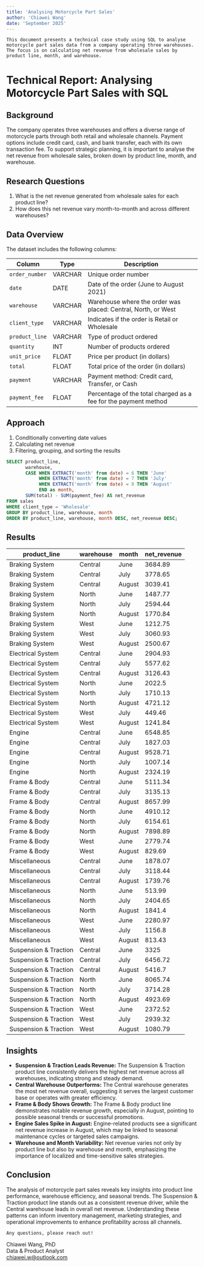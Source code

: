 ```yaml
---
title: 'Analysing Motorcycle Part Sales'
author: 'Chiawei Wang'
date: 'September 2025'
---
```


`This document presents a technical case study using SQL to analyse motorcycle part sales data from a company operating three warehouses. The focus is on calculating net revenue from wholesale sales by product line, month, and warehouse.`

# Technical Report: Analysing Motorcycle Part Sales with SQL

## Background

The company operates three warehouses and offers a diverse range of motorcycle parts through both retail and wholesale channels. Payment options include credit card, cash, and bank transfer, each with its own transaction fee. To support strategic planning, it is important to analyse the net revenue from wholesale sales, broken down by product line, month, and warehouse.

## Research Questions

1. What is the net revenue generated from wholesale sales for each product line?
2. How does this net revenue vary month-to-month and across different warehouses?

## Data Overview

The dataset includes the following columns:

| Column         | Type    | Description                                                     |
| -------------- | ------- | --------------------------------------------------------------- |
| `order_number` | VARCHAR | Unique order number                                             |
| `date`         | DATE    | Date of the order (June to August 2021)                         |
| `warehouse`    | VARCHAR | Warehouse where the order was placed: Central, North, or West   |
| `client_type`  | VARCHAR | Indicates if the order is Retail or Wholesale                   |
| `product_line` | VARCHAR | Type of product ordered                                         |
| `quantity`     | INT     | Number of products ordered                                      |
| `unit_price`   | FLOAT   | Price per product (in dollars)                                  |
| `total`        | FLOAT   | Total price of the order (in dollars)                           |
| `payment`      | VARCHAR | Payment method: Credit card, Transfer, or Cash                  |
| `payment_fee`  | FLOAT   | Percentage of the total charged as a fee for the payment method |

## Approach

1. Conditionally converting date values
2. Calculating net revenue
3. Filtering, grouping, and sorting the results

```sql
SELECT product_line,
       warehouse,
       CASE WHEN EXTRACT('month' from date) = 6 THEN 'June'
            WHEN EXTRACT('month' from date) = 7 THEN 'July'
            WHEN EXTRACT('month' from date) = 8 THEN 'August'
            END as month,
       SUM(total) - SUM(payment_fee) AS net_revenue
FROM sales
WHERE client_type = 'Wholesale'
GROUP BY product_line, warehouse, month
ORDER BY product_line, warehouse, month DESC, net_revenue DESC;
```
## Results

| product_line          | warehouse | month   | net_revenue |
| --------------------- | --------- | ------- | ----------- |
| Braking System        | Central   | June    | 3684.89     |
| Braking System        | Central   | July    | 3778.65     |
| Braking System        | Central   | August  | 3039.41     |
| Braking System        | North     | June    | 1487.77     |
| Braking System        | North     | July    | 2594.44     |
| Braking System        | North     | August  | 1770.84     |
| Braking System        | West      | June    | 1212.75     |
| Braking System        | West      | July    | 3060.93     |
| Braking System        | West      | August  | 2500.67     |
| Electrical System     | Central   | June    | 2904.93     |
| Electrical System     | Central   | July    | 5577.62     |
| Electrical System     | Central   | August  | 3126.43     |
| Electrical System     | North     | June    | 2022.5      |
| Electrical System     | North     | July    | 1710.13     |
| Electrical System     | North     | August  | 4721.12     |
| Electrical System     | West      | July    | 449.46      |
| Electrical System     | West      | August  | 1241.84     |
| Engine                | Central   | June    | 6548.85     |
| Engine                | Central   | July    | 1827.03     |
| Engine                | Central   | August  | 9528.71     |
| Engine                | North     | July    | 1007.14     |
| Engine                | North     | August  | 2324.19     |
| Frame & Body          | Central   | June    | 5111.34     |
| Frame & Body          | Central   | July    | 3135.13     |
| Frame & Body          | Central   | August  | 8657.99     |
| Frame & Body          | North     | June    | 4910.12     |
| Frame & Body          | North     | July    | 6154.61     |
| Frame & Body          | North     | August  | 7898.89     |
| Frame & Body          | West      | June    | 2779.74     |
| Frame & Body          | West      | August  | 829.69      |
| Miscellaneous         | Central   | June    | 1878.07     |
| Miscellaneous         | Central   | July    | 3118.44     |
| Miscellaneous         | Central   | August  | 1739.76     |
| Miscellaneous         | North     | June    | 513.99      |
| Miscellaneous         | North     | July    | 2404.65     |
| Miscellaneous         | North     | August  | 1841.4      |
| Miscellaneous         | West      | June    | 2280.97     |
| Miscellaneous         | West      | July    | 1156.8      |
| Miscellaneous         | West      | August  | 813.43      |
| Suspension & Traction | Central   | June    | 3325        |
| Suspension & Traction | Central   | July    | 6456.72     |
| Suspension & Traction | Central   | August  | 5416.7      |
| Suspension & Traction | North     | June    | 8065.74     |
| Suspension & Traction | North     | July    | 3714.28     |
| Suspension & Traction | North     | August  | 4923.69     |
| Suspension & Traction | West      | June    | 2372.52     |
| Suspension & Traction | West      | July    | 2939.32     |
| Suspension & Traction | West      | August  | 1080.79     |

## Insights

- **Suspension & Traction Leads Revenue:** The Suspension & Traction product line consistently delivers the highest net revenue across all warehouses, indicating strong and steady demand.
- **Central Warehouse Outperforms:** The Central warehouse generates the most net revenue overall, suggesting it serves the largest customer base or operates with greater efficiency.
- **Frame & Body Shows Growth:** The Frame & Body product line demonstrates notable revenue growth, especially in August, pointing to possible seasonal trends or successful promotions.
- **Engine Sales Spike in August:** Engine-related products see a significant net revenue increase in August, which may be linked to seasonal maintenance cycles or targeted sales campaigns.
- **Warehouse and Month Variability:** Net revenue varies not only by product line but also by warehouse and month, emphasizing the importance of localized and time-sensitive sales strategies.

## Conclusion

The analysis of motorcycle part sales reveals key insights into product line performance, warehouse efficiency, and seasonal trends. The Suspension & Traction product line stands out as a consistent revenue driver, while the Central warehouse leads in overall net revenue. Understanding these patterns can inform inventory management, marketing strategies, and operational improvements to enhance profitability across all channels.

`Any questions, please reach out!`

Chiawei Wang, PhD\
Data & Product Analyst\
<chiawei.w@outlook.com>
